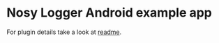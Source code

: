 # Nosy Logger Android example app

For plugin details take a look at [readme](https://github.com/kkosobudzki/nosy-logger-android).
